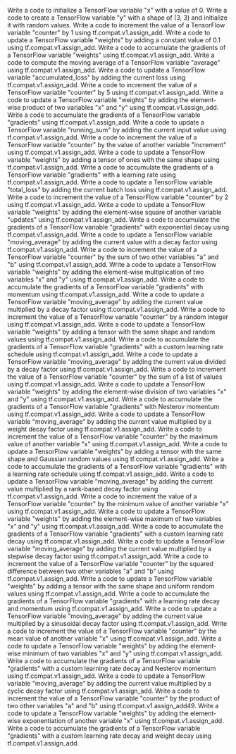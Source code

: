 Write a code to initialize a TensorFlow variable "x" with a value of 0.
Write a code to create a TensorFlow variable "y" with a shape of (3, 3) and initialize it with random values.
Write a code to increment the value of a TensorFlow variable "counter" by 1 using tf.compat.v1.assign_add.
Write a code to update a TensorFlow variable "weights" by adding a constant value of 0.1 using tf.compat.v1.assign_add.
Write a code to accumulate the gradients of a TensorFlow variable "weights" using tf.compat.v1.assign_add.
Write a code to compute the moving average of a TensorFlow variable "average" using tf.compat.v1.assign_add.
Write a code to update a TensorFlow variable "accumulated_loss" by adding the current loss using tf.compat.v1.assign_add.
Write a code to increment the value of a TensorFlow variable "counter" by 5 using tf.compat.v1.assign_add.
Write a code to update a TensorFlow variable "weights" by adding the element-wise product of two variables "x" and "y" using tf.compat.v1.assign_add.
Write a code to accumulate the gradients of a TensorFlow variable "gradients" using tf.compat.v1.assign_add.
Write a code to update a TensorFlow variable "running_sum" by adding the current input value using tf.compat.v1.assign_add.
Write a code to increment the value of a TensorFlow variable "counter" by the value of another variable "increment" using tf.compat.v1.assign_add.
Write a code to update a TensorFlow variable "weights" by adding a tensor of ones with the same shape using tf.compat.v1.assign_add.
Write a code to accumulate the gradients of a TensorFlow variable "gradients" with a learning rate using tf.compat.v1.assign_add.
Write a code to update a TensorFlow variable "total_loss" by adding the current batch loss using tf.compat.v1.assign_add.
Write a code to increment the value of a TensorFlow variable "counter" by 2 using tf.compat.v1.assign_add.
Write a code to update a TensorFlow variable "weights" by adding the element-wise square of another variable "updates" using tf.compat.v1.assign_add.
Write a code to accumulate the gradients of a TensorFlow variable "gradients" with exponential decay using tf.compat.v1.assign_add.
Write a code to update a TensorFlow variable "moving_average" by adding the current value with a decay factor using tf.compat.v1.assign_add.
Write a code to increment the value of a TensorFlow variable "counter" by the sum of two other variables "a" and "b" using tf.compat.v1.assign_add.
Write a code to update a TensorFlow variable "weights" by adding the element-wise multiplication of two variables "x" and "y" using tf.compat.v1.assign_add.
Write a code to accumulate the gradients of a TensorFlow variable "gradients" with momentum using tf.compat.v1.assign_add.
Write a code to update a TensorFlow variable "moving_average" by adding the current value multiplied by a decay factor using tf.compat.v1.assign_add.
Write a code to increment the value of a TensorFlow variable "counter" by a random integer using tf.compat.v1.assign_add.
Write a code to update a TensorFlow variable "weights" by adding a tensor with the same shape and random values using tf.compat.v1.assign_add.
Write a code to accumulate the gradients of a TensorFlow variable "gradients" with a custom learning rate schedule using tf.compat.v1.assign_add.
Write a code to update a TensorFlow variable "moving_average" by adding the current value divided by a decay factor using tf.compat.v1.assign_add.
Write a code to increment the value of a TensorFlow variable "counter" by the sum of a list of values using tf.compat.v1.assign_add.
Write a code to update a TensorFlow variable "weights" by adding the element-wise division of two variables "x" and "y" using tf.compat.v1.assign_add.
Write a code to accumulate the gradients of a TensorFlow variable "gradients" with Nesterov momentum using tf.compat.v1.assign_add.
Write a code to update a TensorFlow variable "moving_average" by adding the current value multiplied by a weight decay factor using tf.compat.v1.assign_add.
Write a code to increment the value of a TensorFlow variable "counter" by the maximum value of another variable "x" using tf.compat.v1.assign_add.
Write a code to update a TensorFlow variable "weights" by adding a tensor with the same shape and Gaussian random values using tf.compat.v1.assign_add.
Write a code to accumulate the gradients of a TensorFlow variable "gradients" with a learning rate schedule using tf.compat.v1.assign_add.
Write a code to update a TensorFlow variable "moving_average" by adding the current value multiplied by a rank-based decay factor using tf.compat.v1.assign_add.
Write a code to increment the value of a TensorFlow variable "counter" by the minimum value of another variable "x" using tf.compat.v1.assign_add.
Write a code to update a TensorFlow variable "weights" by adding the element-wise maximum of two variables "x" and "y" using tf.compat.v1.assign_add.
Write a code to accumulate the gradients of a TensorFlow variable "gradients" with a custom learning rate decay using tf.compat.v1.assign_add.
Write a code to update a TensorFlow variable "moving_average" by adding the current value multiplied by a stepwise decay factor using tf.compat.v1.assign_add.
Write a code to increment the value of a TensorFlow variable "counter" by the squared difference between two other variables "a" and "b" using tf.compat.v1.assign_add.
Write a code to update a TensorFlow variable "weights" by adding a tensor with the same shape and uniform random values using tf.compat.v1.assign_add.
Write a code to accumulate the gradients of a TensorFlow variable "gradients" with a learning rate decay and momentum using tf.compat.v1.assign_add.
Write a code to update a TensorFlow variable "moving_average" by adding the current value multiplied by a sinusoidal decay factor using tf.compat.v1.assign_add.
Write a code to increment the value of a TensorFlow variable "counter" by the mean value of another variable "x" using tf.compat.v1.assign_add.
Write a code to update a TensorFlow variable "weights" by adding the element-wise minimum of two variables "x" and "y" using tf.compat.v1.assign_add.
Write a code to accumulate the gradients of a TensorFlow variable "gradients" with a custom learning rate decay and Nesterov momentum using tf.compat.v1.assign_add.
Write a code to update a TensorFlow variable "moving_average" by adding the current value multiplied by a cyclic decay factor using tf.compat.v1.assign_add.
Write a code to increment the value of a TensorFlow variable "counter" by the product of two other variables "a" and "b" using tf.compat.v1.assign_add49. Write a code to update a TensorFlow variable "weights" by adding the element-wise exponentiation of another variable "x" using tf.compat.v1.assign_add.
Write a code to accumulate the gradients of a TensorFlow variable "gradients" with a custom learning rate decay and weight decay using tf.compat.v1.assign_add.